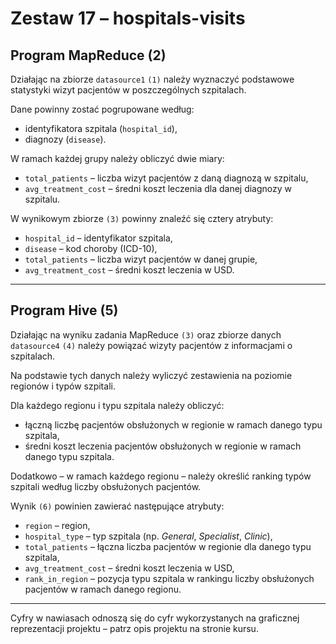 # Zestaw 17 – hospitals-visits

## Program MapReduce (2)

Działając na zbiorze `datasource1` `(1)` należy wyznaczyć podstawowe statystyki wizyt pacjentów w poszczególnych szpitalach.  

Dane powinny zostać pogrupowane według:  
* identyfikatora szpitala (`hospital_id`),  
* diagnozy (`disease`).  

W ramach każdej grupy należy obliczyć dwie miary:  
* `total_patients` – liczba wizyt pacjentów z daną diagnozą w szpitalu,  
* `avg_treatment_cost` – średni koszt leczenia dla danej diagnozy w szpitalu.  

W wynikowym zbiorze `(3)` powinny znaleźć się cztery atrybuty:  
* `hospital_id` – identyfikator szpitala,  
* `disease` – kod choroby (ICD-10),  
* `total_patients` – liczba wizyt pacjentów w danej grupie,  
* `avg_treatment_cost` – średni koszt leczenia w USD.  

---

## Program Hive (5)

Działając na wyniku zadania MapReduce `(3)` oraz zbiorze danych `datasource4` `(4)` należy powiązać wizyty pacjentów z informacjami o szpitalach.  

Na podstawie tych danych należy wyliczyć zestawienia na poziomie regionów i typów szpitali.  

Dla każdego regionu i typu szpitala należy obliczyć:  
* łączną liczbę pacjentów obsłużonych w regionie w ramach danego typu szpitala,  
* średni koszt leczenia pacjentów obsłużonych w regionie w ramach danego typu szpitala.    

Dodatkowo – w ramach każdego regionu – należy określić ranking typów szpitali według liczby obsłużonych pacjentów.  

Wynik `(6)` powinien zawierać następujące atrybuty:  
* `region` – region,  
* `hospital_type` – typ szpitala (np. *General*, *Specialist*, *Clinic*),  
* `total_patients` – łączna liczba pacjentów w regionie dla danego typu szpitala,  
* `avg_treatment_cost` – średni koszt leczenia w USD,  
* `rank_in_region` – pozycja typu szpitala w rankingu liczby obsłużonych pacjentów w ramach danego regionu.  

---

Cyfry w nawiasach odnoszą się do cyfr wykorzystanych na graficznej reprezentacji projektu – patrz opis projektu na stronie kursu.
